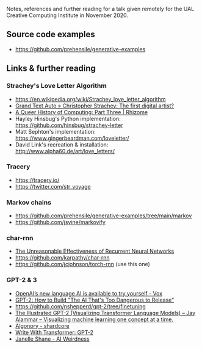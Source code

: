 Notes, references and further reading for a talk given remotely for the UAL Creative Computing Institute in November 2020.

## Source code examples
- https://github.com/prehensile/generative-examples

## Links & further reading
### Strachey's Love Letter Algorithm
- https://en.wikipedia.org/wiki/Strachey_love_letter_algorithm
- [Grand Text Auto » Christopher Strachey: The first digital artist?](https://grandtextauto.soe.ucsc.edu/2005/08/01/christopher-strachey-first-digital-artist/)
- [A Queer History of Computing: Part Three | Rhizome](https://rhizome.org/editorial/2013/apr/9/queer-history-computing-part-three/)
- Hayley Hinsbug's Python implementation: 	https://github.com/hinsbug/strachey-letter
- Matt Sephton's implementation: 
	https://www.gingerbeardman.com/loveletter/	
- David Link's recreation & installation:
	http://www.alpha60.de/art/love_letters/
	
### Tracery
- https://tracery.io/
- https://twitter.com/str_voyage

### Markov chains
- https://github.com/prehensile/generative-examples/tree/main/markov
- https://github.com/jsvine/markovify

### char-rnn
- [The Unreasonable Effectiveness of Recurrent Neural Networks](http://karpathy.github.io/2015/05/21/rnn-effectiveness/)
- https://github.com/karpathy/char-rnn
- https://github.com/jcjohnson/torch-rnn (use this one)

### GPT-2 & 3
- [OpenAI’s new language AI is available to try yourself - Vox](https://www.vox.com/2019/5/15/18623134/openai-language-ai-gpt2-poetry-try-it)
- [GPT-2: How to Build "The AI That's Too Dangerous to Release”](https://blog.floydhub.com/gpt2/)
- https://github.com/nshepperd/gpt-2/tree/finetuning
- [The Illustrated GPT-2 (Visualizing Transformer Language Models) – Jay Alammar – Visualizing machine learning one concept at a time.](http://jalammar.github.io/illustrated-gpt2/)
- [Algonory - shardcore](http://www.shardcore.org/shardpress2019/2019/06/27/algonory/)
- [Write With Transformer: GPT-2](https://transformer.huggingface.co/doc/gpt2-large)
- [Janelle Shane - AI Weirdness](https://aiweirdness.com/)
